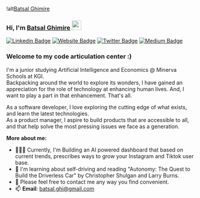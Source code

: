 !alt[Batsal Ghimire](untitled.svg)

### Hi, I'm <a href="https://batsal.me" target="_blank">Batsal Ghimire</a> <img src="https://media.giphy.com/media/hvRJCLFzcasrR4ia7z/giphy.gif" width="25px">

[![Linkedin Badge](https://img.shields.io/badge/-LinkedIn-0e76a8?style=flat-square&logo=Linkedin&logoColor=white)](https://linkedin.com/in/batsalghi)
[![Website Badge](https://img.shields.io/badge/Website-3b5998?style=flat-square&logo=google-chrome&logoColor=white)](https://batsal.me)
[![Twitter Badge](https://img.shields.io/badge/-Twitter-00acee?style=flat-square&logo=Twitter&logoColor=white)](https://twitter.com/iambatsal)
[![Medium Badge](https://img.shields.io/badge/medium-%2312100E.svg?&style=for-square&logo=medium&logoColor=white)](https://medium.com/@batsal.ghi)

### Welcome to my code articulation center :)

I'm a junior studying Artificial Intelligence and Economics @ Minerva Schools at KGI. 
<br/>
Backpacking around the world to explore its wonders, I have gained an appreciation for the role of technology at enhancing human lives. And, I want to play a part in that enhancement. That's all.

As a software developer, I love exploring the cutting edge of what exists, and learn the latest technologies.
<br/>
As a product manager, I aspire to build products that are accessible to all, and that help solve the most pressing issues we face as a generation.



**More about me:**

- 👨🏻‍💻 Currently, I'm Building an AI powered dashboard that based on current trends, prescribes ways to grow your Instagram and Tiktok user base.
- 🚀 I'm learning about self-driving and reading "Autonomy: The Quest to Build the Driverless Car" by Christopher Shulgan and Larry Burns.
- 💬 Please feel free to contact me any way you find convenient.
- 📫 **Email**: batsal.ghi@gmail.com
</br>


